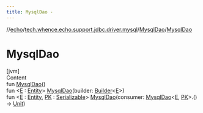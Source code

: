 ```yaml
---
title: MysqlDao -
---
```

//[echo](../../index.md)/[tech.whence.echo.support.jdbc.driver.mysql](../index.md)/[MysqlDao](index.md)/[MysqlDao](-mysql-dao.md)



# MysqlDao  
[jvm]  
Content  
fun [MysqlDao](-mysql-dao.md)()  
fun <[E](index.md) : [Entity](../../tech.whence.echo.dal.entity/-entity/index.md)> [MysqlDao](-mysql-dao.md)(builder: [Builder](../../tech.whence.echo.dal.schema/-builder/index.md)<[E](index.md)>)  
fun <[E](index.md) : [Entity](../../tech.whence.echo.dal.entity/-entity/index.md), [PK](index.md) : [Serializable](https://docs.oracle.com/javase/8/docs/api/java/io/Serializable.html)> [MysqlDao](-mysql-dao.md)(consumer: [MysqlDao](index.md)<[E](index.md), [PK](index.md)>.() -> [Unit](https://kotlinlang.org/api/latest/jvm/stdlib/kotlin/-unit/index.html))  



